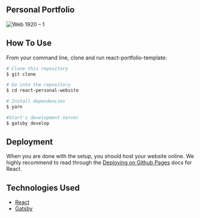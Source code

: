 ## Personal Portfolio

![Web 1920 – 1]()

## How To Use 

From your command line, clone and run react-portfolio-template:

```bash
# Clone this repository
$ git clone

# Go into the repository
$ cd react-personal-website

# Install dependencies
$ yarn

#Start's development server
$ gatsby develop
```


## Deployment
When you are done with the setup, you should host your website online.
We highly recommend to read through the [Deploying on Github Pages](https://create-react-app.dev/docs/deployment/#github-pages) docs for React.

## Technologies Used

- [React](https://reactjs.org/)
- [Gatsby](https://www.gatsbyjs.com/)



